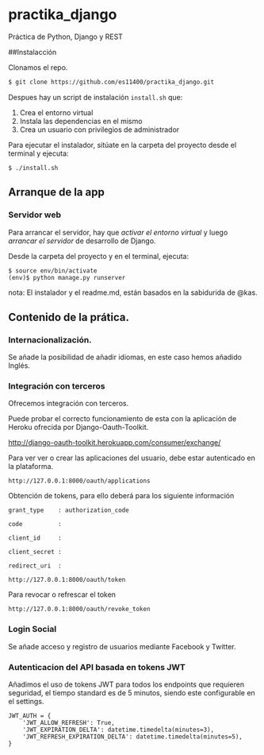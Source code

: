 # practika_django
Práctica de Python, Django y REST

##Instalacción

Clonamos el repo.

```bash
$ git clone https://github.com/es11400/practika_django.git
```


Despues hay un script de instalación ```install.sh``` que: 

1. Crea el entorno virtual
2. Instala las dependencias en el mismo
3. Crea un usuario con privilegios de administrador

Para ejecutar el instalador, sitúate en la carpeta del proyecto desde el terminal y ejecuta:

```
$ ./install.sh
```

## Arranque de la app

### Servidor web

Para arrancar el servidor, hay que *activar el entorno virtual* y luego *arrancar el servidor* de desarrollo de Django.

Desde la carpeta del proyecto y en el terminal, ejecuta:

```
$ source env/bin/activate
(env)$ python manage.py runserver
```


nota: El instalador y el readme.md, están basados en la sabidurida de @kas.


## Contenido de la prática.

### Internacionalización.

Se añade la posibilidad de añadir idiomas, en este caso hemos añadido Inglés.

### Integración con terceros

Ofrecemos integración con terceros.

Puede probar el correcto funcionamiento de esta con la aplicación de Heroku ofrecida por Django-Oauth-Toolkit.

http://django-oauth-toolkit.herokuapp.com/consumer/exchange/

Para ver ver o crear las aplicaciones del usuario, debe estar autenticado en la plataforma.

```
http://127.0.0.1:8000/oauth/applications
```


Obtención de tokens, para ello deberá para los siguiente información

    grant_type    : authorization_code
   
    code          : 
   
    client_id     :
   
    client_secret :
   
    redirect_uri  :

```
http://127.0.0.1:8000/oauth/token
```
Para revocar o refrescar el token

```
http://127.0.0.1:8000/oauth/revoke_token
```


### Login Social

Se añade acceso y registro de usuarios mediante Facebook y Twitter.
    

### Autenticacion del API basada en tokens JWT

Añadimos el uso de tokens JWT para todos los endpoints que requieren seguridad, el tiempo standard es de 5 minutos, siendo este configurable en el settings.

```
JWT_AUTH = {
    'JWT_ALLOW_REFRESH': True,
    'JWT_EXPIRATION_DELTA': datetime.timedelta(minutes=3),
    'JWT_REFRESH_EXPIRATION_DELTA': datetime.timedelta(minutes=5),
}
```




